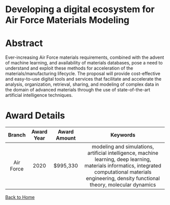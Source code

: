 
Developing a digital ecosystem for Air Force Materials Modeling
===============================================================

# Abstract


Ever-increasing Air Force materials requirements, combined with the advent of machine learning, and availability of materials databases, pose a need to understand and exploit these methods for acceleration of the materials/manufacturing lifecycle. The proposal will provide cost-effective and easy-to-use digital tools and services that facilitate and accelerate the analysis, organization, retrieval, sharing, and modeling of complex data in the domain of advanced materials through the use of state-of-the-art artificial intelligence techniques.  

# Award Details

|Branch|Award Year|Award Amount|Keywords|
| :---: | :---: | :---: | :---: |
|Air Force|2020|$995,330|modeling and simulations, artificial intelligence, machine learning, deep learning, materials informatics, integrated computational materials engineering, density functional theory, molecular dynamics|
  
  


[Back to Home](https://github.com/chrischow/dod_sbir_awards/Reports/DJ/#1632)